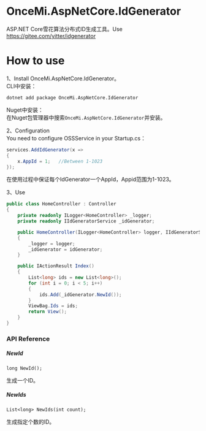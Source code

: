 # OnceMi.AspNetCore.IdGenerator
ASP.NET Core雪花算法分布式ID生成工具。Use https://gitee.com/yitter/idgenerator

# How to use
1、Install OnceMi.AspNetCore.IdGenerator。  
CLI中安装：  
```shell
dotnet add package OnceMi.AspNetCore.IdGenerator
```
Nuget中安装：  
在Nuget包管理器中搜索`OnceMi.AspNetCore.IdGenerator`并安装。  

2、Configuration  
You need to configure OSSService in your Startup.cs：

```csharp
services.AddIdGenerator(x =>
{
    x.AppId = 1;   //Between 1-1023
});
```

在使用过程中保证每个IdGenerator一个AppId，Appid范围为1-1023。  

3、Use  
```csharp
public class HomeController : Controller
{
    private readonly ILogger<HomeController> _logger;
    private readonly IIdGeneratorService _idGenerator;

    public HomeController(ILogger<HomeController> logger, IIdGeneratorService idGenerator)
    {
        _logger = logger;
        _idGenerator = idGenerator;
    }

    public IActionResult Index()
    {
        List<long> ids = new List<long>();
        for (int i = 0; i < 5; i++)
        {
            ids.Add(_idGenerator.NewId());
        }
        ViewBag.Ids = ids;
        return View();
    }
}
```

### API Reference

##### NewId  
`long NewId();`

生成一个ID。  

##### NewIds  
`List<long> NewIds(int count);`

生成指定个数的ID。  
